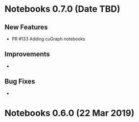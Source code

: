 # Notebooks 0.7.0 (Date TBD)

## New Features
- PR #133 Adding cuGraph notebooks

## Improvements
- 

## Bug Fixes
-  


# Notebooks 0.6.0 (22 Mar 2019)



